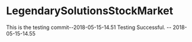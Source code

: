 # LegendarySolutionsStockMarket
This is the testing commit--2018-05-15-14.51
Testing Successful. -- 2018-05-15-14.55
